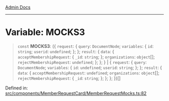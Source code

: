 [Admin Docs](/)

***

# Variable: MOCKS3

> `const` **MOCKS3**: (\{ `request`: \{ `query`: `DocumentNode`; `variables`: \{ `id`: `string`; `userid`: `undefined`; \}; \}; `result`: \{ `data`: \{ `acceptMembershipRequest`: \{ `_id`: `string`; \}; `organizations`: `object`[]; `rejectMembershipRequest`: `undefined`; \}; \}; \} \| \{ `request`: \{ `query`: `DocumentNode`; `variables`: \{ `id`: `undefined`; `userid`: `string`; \}; \}; `result`: \{ `data`: \{ `acceptMembershipRequest`: `undefined`; `organizations`: `object`[]; `rejectMembershipRequest`: \{ `_id`: `string`; \}; \}; \}; \})[]

Defined in: [src/components/MemberRequestCard/MemberRequestMocks.ts:82](https://github.com/PalisadoesFoundation/talawa-admin/blob/main/src/components/MemberRequestCard/MemberRequestMocks.ts#L82)
